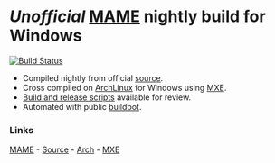 # *Unofficial* [MAME] nightly build for Windows

[![Build Status](https://build.zaplabs.com/bot/png?builder=mame-windows&size=large)][buildw32]

* Compiled nightly from official [source].
* Cross compiled on [ArchLinux] for Windows using [MXE].
* [Build and release scripts] available for review.
* Automated with public [buildbot].

### Links

[MAME] - [Source][source] - [Arch][ArchLinux] - [MXE]

[MAME]: http://mamedev.org/
[source]: https://github.com/mamedev/mame.git
[buildw32]: https://build.zaplabs.com/bot/builders/mame-windows
[MXE]: https://mxe.cc/
[ArchLinux]: https://archlinux.org/
[Build and release scripts]: https://github.com/zaplabs/buildsupport/tree/mame
[buildbot]: https://build.zaplabs.com/bot/
